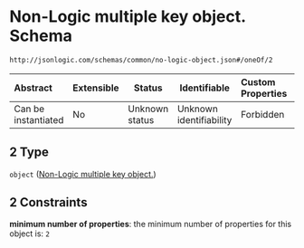 # Non-Logic multiple key object. Schema

```txt
http://jsonlogic.com/schemas/common/no-logic-object.json#/oneOf/2
```




| Abstract            | Extensible | Status         | Identifiable            | Custom Properties | Additional Properties | Access Restrictions | Defined In                                                                   |
| :------------------ | ---------- | -------------- | ----------------------- | :---------------- | --------------------- | ------------------- | ---------------------------------------------------------------------------- |
| Can be instantiated | No         | Unknown status | Unknown identifiability | Forbidden         | Allowed               | none                | [no-logic-object.json\*](common/no-logic-object.json "open original schema") |

## 2 Type

`object` ([Non-Logic multiple key object.](no-logic-object-oneof-non-logic-multiple-key-object.md))

## 2 Constraints

**minimum number of properties**: the minimum number of properties for this object is: `2`
